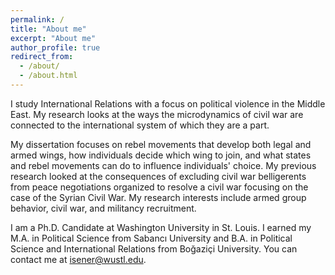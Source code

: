 ```yaml
---
permalink: /
title: "About me"
excerpt: "About me"
author_profile: true
redirect_from: 
  - /about/
  - /about.html
---
```


I study International Relations with a focus on political violence in the Middle East. My research looks at the ways the microdynamics of civil war are connected to the international system of which they are a part. 

My dissertation focuses on rebel movements that develop both legal and armed wings, how individuals decide which wing to join, and what states and rebel movements can do to influence individuals' choice. My previous research looked at the consequences of excluding civil war belligerents from peace negotiations organized to resolve a civil war focusing on the case of the Syrian Civil War. My research interests include armed group behavior, civil war, and militancy recruitment.

I am a Ph.D. Candidate at Washington University in St. Louis. I earned my M.A. in Political Science from Sabancı University and B.A. in Political Science and International Relations from Boğaziçi University. You can contact me at <isener@wustl.edu>.



